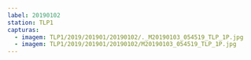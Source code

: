 ```yaml
---
label: 20190102
station: TLP1
capturas:
  - imagem: TLP1/2019/201901/20190102/._M20190103_054519_TLP_1P.jpg
  - imagem: TLP1/2019/201901/20190102/M20190103_054519_TLP_1P.jpg
---
```

